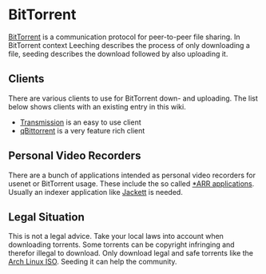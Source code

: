 # BitTorrent

[BitTorrent](https://www.bittorrent.org) is a communication protocol for
peer-to-peer file sharing.
In BitTorrent context Leeching describes the process of only downloading a
file, seeding describes the download followed by also uploading it.

## Clients

There are various clients to use for BitTorrent down- and uploading.
The list below shows clients with an existing entry in this wiki.

- [Transmission](/wiki/transmission.md) is an easy to use client
- [qBittorrent](/wiki/qbittorrent.md) is a very feature rich client

## Personal Video Recorders

There are a bunch of applications intended as personal video recorders for
usenet or BitTorrent usage.
These include the so called [\*ARR applications](/wiki/*arr.md).
Usually an indexer application like [Jackett](/wiki/jackett.md) is needed.

## Legal Situation

This is not a legal advice.
Take your local laws into account when downloading torrents.
Some torrents can be copyright infringing and therefor illegal to download.
Only download legal and safe torrents like the
[Arch Linux ISO](/wiki/linux/arch-linux/arch-linux.md#iso-medium).
Seeding it can help the community.
